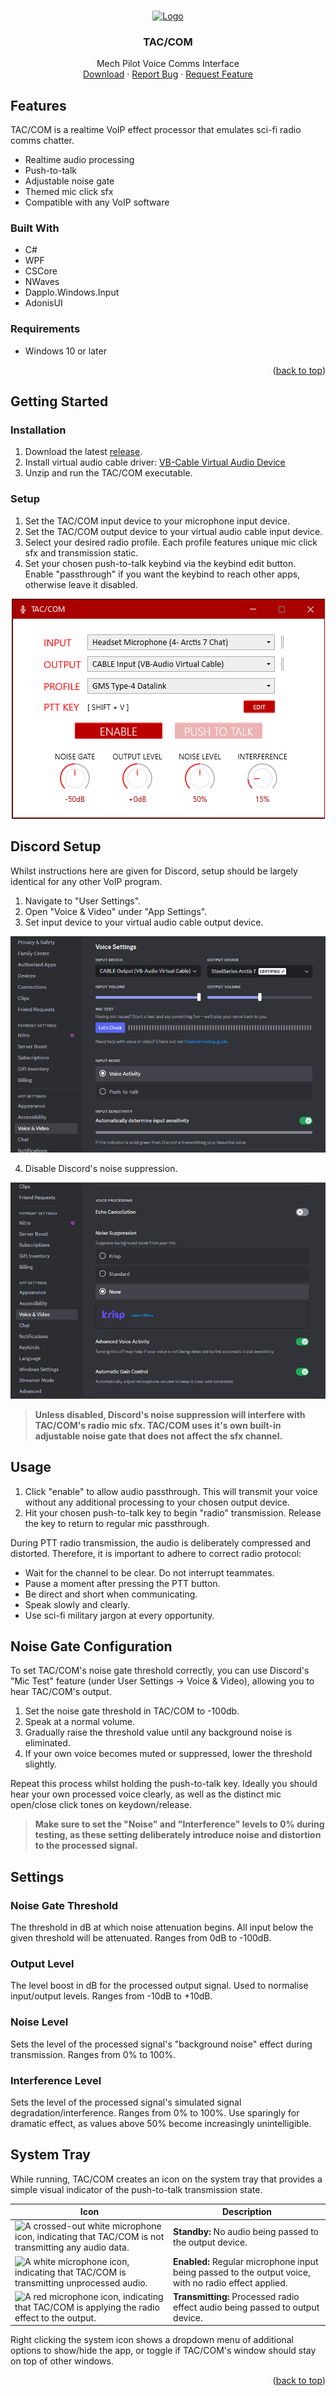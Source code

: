 <a name="readme-top"></a>

<!-- PROJECT LOGO -->
<br />
<div align="center">
  <a href="https://github.com/Ozzletroll/TAC-COM">
    <img src="https://github.com/Ozzletroll/TAC-COM/blob/main/TAC_COM/Static/Icons/live.ico" alt="Logo" width="30" height="30">
  </a>
<h3 align="center">TAC/COM</h3>

  <p align="center">
    Mech Pilot Voice Comms Interface
    <br />
    <a href="https://github.com/Ozzletroll/TAC-COM/releases">Download</a>
    ·
    <a href="https://github.com/Ozzletroll/TAC-COM/issues/new?assignees=&labels=bug&projects=&template=bug_report.md&title=%5BBUG%5D">Report Bug</a>
    ·
    <a href="https://github.com/Ozzletroll/TAC-COM/issues/new?assignees=&labels=enhancement&projects=&template=feature_request.md&title=%5BFEATURE+REQUEST%5D">Request Feature</a>
  </p>
</div>

<!-- ABOUT THE PROJECT -->
## Features
TAC/COM is a realtime VoIP effect processor that emulates sci-fi radio comms chatter.

- Realtime audio processing
- Push-to-talk
- Adjustable noise gate
- Themed mic click sfx
- Compatible with any VoIP software

### Built With

- C#
- WPF
- CSCore
- NWaves
- Dapplo.Windows.Input
- AdonisUI

### Requirements

- Windows 10 or later

<p align="right">(<a href="#readme-top">back to top</a>)</p>

<!-- GETTING STARTED -->
## Getting Started

### Installation

1. Download the latest <a href="https://github.com/Ozzletroll/TAC-COM/releases">release</a>.
2. Install virtual audio cable driver:
   <a href="https://vb-audio.com/Cable/">VB-Cable Virtual Audio Device</a>
3. Unzip and run the TAC/COM executable.

### Setup

1. Set the TAC/COM input device to your microphone input device.
2. Set the TAC/COM output device to your virtual audio cable input device.
3. Select your desired radio profile. Each profile features unique mic click sfx and transmission static.
4. Set your chosen push-to-talk keybind via the keybind edit button. Enable "passthrough" if you want the keybind to reach other apps, otherwise leave it disabled.

<p align="center">
  <img src="/TAC_COM/Static/Images/setup.png" alt="Screenshot of the TAC/COM window setup with a microphone input device and 'CABLE Input Input (VB-Audio Virtual Cable)' as the output device.">
</p>

## Discord Setup

Whilst instructions here are given for Discord, setup should be largely identical for any other VoIP program.

1. Navigate to "User Settings".
2. Open "Voice & Video" under "App Settings".
3. Set input device to your virtual audio cable output device.

<p align="center">
  <img src="/TAC_COM/Static/Images/discord-setup-1.png" alt="Screenshot of Discord's Voice & Video settings, with the input device set to 'CABLE Output (VB-Audio Virtual Cable)'.">
</p>

4. Disable Discord's noise suppression.

<p align="center">
  <img src="/TAC_COM/Static/Images/discord-setup-2.png" alt="Screenshot of Discord's Voice & Video settings, with Noise Suppression set to 'None'.">
</p>

> **Unless disabled, Discord's noise suppression will interfere with TAC/COM's radio mic sfx. TAC/COM uses it's own built-in adjustable noise gate that does not affect the sfx channel.**

## Usage
1. Click "enable" to allow audio passthrough. This will transmit your voice without any additional processing to your chosen output device.
2. Hit your chosen push-to-talk key to begin "radio" transmission. Release the key to return to regular mic passthrough.

During PTT radio transmission, the audio is deliberately compressed and distorted. Therefore, it is important to adhere to correct radio protocol:
- Wait for the channel to be clear. Do not interrupt teammates.
- Pause a moment after pressing the PTT button.
- Be direct and short when communicating.
- Speak slowly and clearly.
- Use sci-fi military jargon at every opportunity.

## Noise Gate Configuration
To set TAC/COM's noise gate threshold correctly, you can use Discord's "Mic Test" feature (under User Settings -> Voice & Video), allowing you to hear TAC/COM's output.

1. Set the noise gate threshold in TAC/COM to -100db.
2. Speak at a normal volume.
3. Gradually raise the threshold value until any background noise is eliminated. 
4. If your own voice becomes muted or suppressed, lower the threshold slightly.

Repeat this process whilst holding the push-to-talk key. Ideally you should hear your own processed voice clearly, as well as the distinct mic open/close click tones on keydown/release.

> **Make sure to set the "Noise" and "Interference" levels to 0% during testing, as these setting deliberately introduce noise and distortion to the processed signal.**

## Settings

### Noise Gate Threshold
The threshold in dB at which noise attenuation begins. All input below the given threshold will be attenuated. Ranges from 0dB to -100dB.

### Output Level
The level boost in dB for the processed output signal. Used to normalise input/output levels. Ranges from -10dB to +10dB.

### Noise Level
Sets the level of the processed signal's "background noise" effect during transmission. Ranges from 0% to 100%.

### Interference Level
Sets the level of the processed signal's simulated signal degradation/interference. Ranges from 0% to 100%. 
Use sparingly for dramatic effect, as values above 50% become increasingly unintelligible.

## System Tray
While running, TAC/COM creates an icon on the system tray that provides a simple visual indicator of the push-to-talk transmission state.

| Icon | Description |
| --- | --- |
| <img height="32px" width="32px" align="center" src="/TAC_COM/Static/Icons/standby.ico" alt="A crossed-out white microphone icon, indicating that TAC/COM is not transmitting any audio data."> | **Standby:** No audio being passed to the output device. |
| <img height="32px" width="32px" align="center" src="/TAC_COM/Static/Icons/enabled.ico" alt="A white microphone icon, indicating that TAC/COM is transmitting unprocessed audio."> | **Enabled:** Regular microphone input being passed to the output voice, with no radio effect applied. |
| <img height="32px" width="32px" align="center" src="/TAC_COM/Static/Icons/live.ico" alt="A red microphone icon, indicating that TAC/COM is applying the radio effect to the output."> | **Transmitting:** Processed radio effect audio being passed to output device. |

Right clicking the system icon shows a dropdown menu of additional options to show/hide the app, or toggle if TAC/COM's window should stay on top of other windows.

<p align="right">(<a href="#readme-top">back to top</a>)</p>

